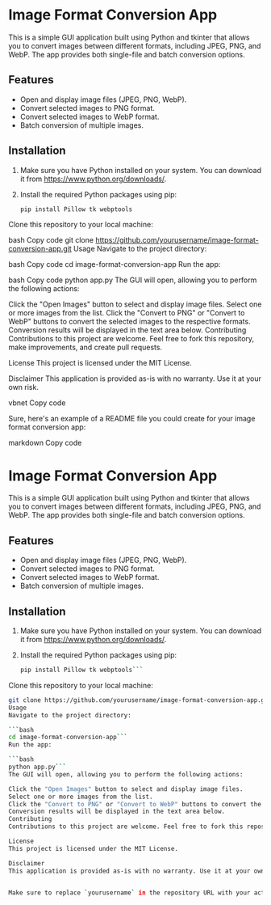 # Image Format Conversion App

This is a simple GUI application built using Python and tkinter that allows you to convert images between different formats, including JPEG, PNG, and WebP. The app provides both single-file and batch conversion options.

## Features

- Open and display image files (JPEG, PNG, WebP).
- Convert selected images to PNG format.
- Convert selected images to WebP format.
- Batch conversion of multiple images.

## Installation

1. Make sure you have Python installed on your system. You can download it from https://www.python.org/downloads/.

2. Install the required Python packages using pip:

   ```bash
   pip install Pillow tk webptools
Clone this repository to your local machine:

bash
Copy code
git clone https://github.com/yourusername/image-format-conversion-app.git
Usage
Navigate to the project directory:

bash
Copy code
cd image-format-conversion-app
Run the app:

bash
Copy code
python app.py
The GUI will open, allowing you to perform the following actions:

Click the "Open Images" button to select and display image files.
Select one or more images from the list.
Click the "Convert to PNG" or "Convert to WebP" buttons to convert the selected images to the respective formats.
Conversion results will be displayed in the text area below.
Contributing
Contributions to this project are welcome. Feel free to fork this repository, make improvements, and create pull requests.

License
This project is licensed under the MIT License.

Disclaimer
This application is provided as-is with no warranty. Use it at your own risk.

vbnet
Copy code

Sure, here's an example of a README file you could create for your image format conversion app:

markdown
Copy code
# Image Format Conversion App

This is a simple GUI application built using Python and tkinter that allows you to convert images between different formats, including JPEG, PNG, and WebP. The app provides both single-file and batch conversion options.

## Features

- Open and display image files (JPEG, PNG, WebP).
- Convert selected images to PNG format.
- Convert selected images to WebP format.
- Batch conversion of multiple images.

## Installation

1. Make sure you have Python installed on your system. You can download it from https://www.python.org/downloads/.

2. Install the required Python packages using pip:

   ```bash
   pip install Pillow tk webptools```
Clone this repository to your local machine:

```bash
git clone https://github.com/yourusername/image-format-conversion-app.git```
Usage
Navigate to the project directory:

```bash
cd image-format-conversion-app```
Run the app:

```bash
python app.py```
The GUI will open, allowing you to perform the following actions:

Click the "Open Images" button to select and display image files.
Select one or more images from the list.
Click the "Convert to PNG" or "Convert to WebP" buttons to convert the selected images to the respective formats.
Conversion results will be displayed in the text area below.
Contributing
Contributions to this project are welcome. Feel free to fork this repository, make improvements, and create pull requests.

License
This project is licensed under the MIT License.

Disclaimer
This application is provided as-is with no warranty. Use it at your own risk.


Make sure to replace `yourusername` in the repository URL with your actual GitHub username. Additionally, customize the instructions, URLs, and other details as needed to match your specific project setup.
